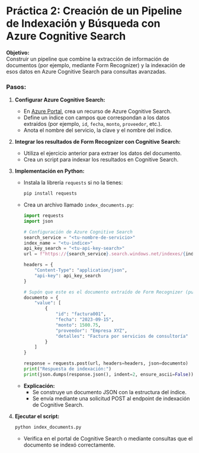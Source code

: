 # Práctica 2: Creación de un Pipeline de Indexación y Búsqueda con Azure Cognitive Search

**Objetivo:**  
Construir un pipeline que combine la extracción de información de documentos (por ejemplo, mediante Form Recognizer) y la indexación de esos datos en Azure Cognitive Search para consultas avanzadas.

### Pasos:

1. **Configurar Azure Cognitive Search:**
   - En [Azure Portal](https://portal.azure.com), crea un recurso de Azure Cognitive Search.
   - Define un índice con campos que correspondan a los datos extraídos (por ejemplo, `id`, `fecha`, `monto`, `proveedor`, etc.).
   - Anota el nombre del servicio, la clave y el nombre del índice.

2. **Integrar los resultados de Form Recognizer con Cognitive Search:**
   - Utiliza el ejercicio anterior para extraer los datos del documento.
   - Crea un script para indexar los resultados en Cognitive Search.

3. **Implementación en Python:**
   - Instala la librería `requests` si no la tienes:
     ```bash
     pip install requests
     ```
   - Crea un archivo llamado `index_documents.py`:
     ```python
     import requests
     import json

     # Configuración de Azure Cognitive Search
     search_service = "<tu-nombre-de-servicio>"
     index_name = "<tu-indice>"
     api_key_search = "<tu-api-key-search>"
     url = f"https://{search_service}.search.windows.net/indexes/{index_name}/docs/index?api-version=2020-06-30"

     headers = {
         "Content-Type": "application/json",
         "api-key": api_key_search
     }

     # Supón que este es el documento extraído de Form Recognizer (puedes combinar con los resultados del ejercicio 1)
     documento = {
         "value": [
             {
                 "id": "factura001",
                 "fecha": "2023-09-15",
                 "monto": 1500.75,
                 "proveedor": "Empresa XYZ",
                 "detalles": "Factura por servicios de consultoría"
             }
         ]
     }

     response = requests.post(url, headers=headers, json=documento)
     print("Respuesta de indexación:")
     print(json.dumps(response.json(), indent=2, ensure_ascii=False))
     ```
   - **Explicación:**  
     - Se construye un documento JSON con la estructura del índice.  
     - Se envía mediante una solicitud POST al endpoint de indexación de Cognitive Search.

4. **Ejecutar el script:**
   ```bash
   python index_documents.py
   ```
   - Verifica en el portal de Cognitive Search o mediante consultas que el documento se indexó correctamente.